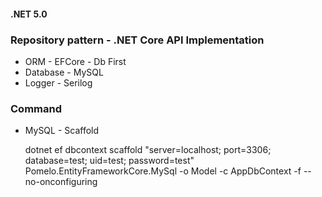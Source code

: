 #### .NET 5.0

### Repository pattern - .NET Core API Implementation

* ORM - EFCore - Db First
* Database - MySQL 
* Logger - Serilog

### Command
* MySQL - Scaffold

    dotnet ef dbcontext scaffold "server=localhost; port=3306; database=test; uid=test; password=test" Pomelo.EntityFrameworkCore.MySql -o Model -c AppDbContext -f --no-onconfiguring



